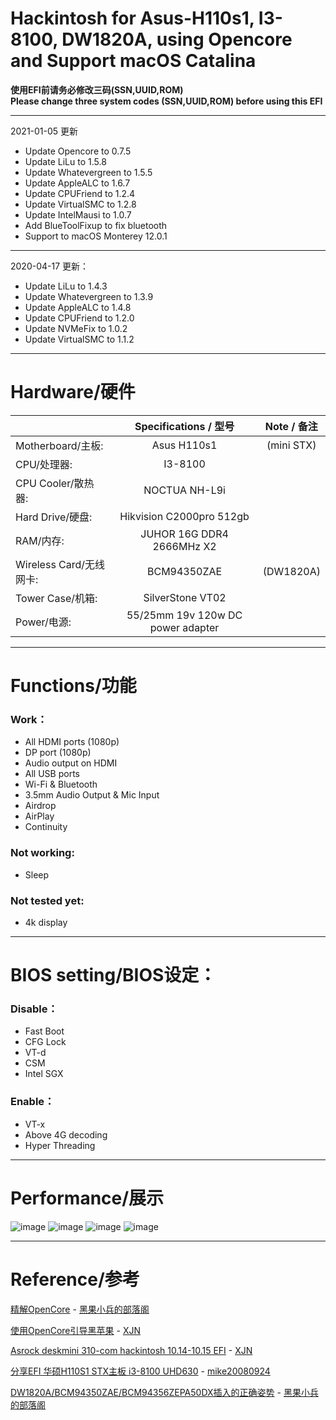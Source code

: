 # Hackintosh for Asus-H110s1, I3-8100, DW1820A, using Opencore and Support macOS Catalina

**使用EFI前请务必修改三码(SSN,UUID,ROM)**    
**Please change three system codes (SSN,UUID,ROM) before using this EFI**   

---

2021-01-05 更新

- Update Opencore to 0.7.5
- Update LiLu to 1.5.8    
- Update Whatevergreen to 1.5.5     
- Update AppleALC to 1.6.7     
- Update CPUFriend to 1.2.4    
- Update VirtualSMC to 1.2.8
- Update IntelMausi to 1.0.7
- Add BlueToolFixup to fix bluetooth
- Support to macOS Monterey 12.0.1

---

2020-04-17 更新：

- Update LiLu to 1.4.3    
- Update Whatevergreen to 1.3.9     
- Update AppleALC to 1.4.8     
- Update CPUFriend to 1.2.0    
- Update NVMeFix to 1.0.2
- Update VirtualSMC to 1.1.2

---

# Hardware/硬件

|                     | Specifications / 型号               | Note / 备注  |
| ------------------- |:---------------------------------:|:----------:|
| Motherboard/主板:     | Asus H110s1                       | (mini STX) |
| CPU/处理器:            | I3-8100                           |            |
| CPU Cooler/散热器:     | NOCTUA NH-L9i                     |            |
| Hard Drive/硬盘:      | Hikvision C2000pro 512gb          |            |
| RAM/内存:             | JUHOR 16G DDR4 2666MHz X2         |            |
| Wireless Card/无线网卡: | BCM94350ZAE                       | (DW1820A)  |
| Tower Case/机箱:      | SilverStone VT02                  |            |
| Power/电源:           | 55/25mm 19v 120w DC power adapter |            |

---

# Functions/功能

### Work：

- All HDMI ports (1080p)  
- DP port (1080p)  
- Audio output on HDMI  
- All USB ports  
- Wi-Fi & Bluetooth  
- 3.5mm Audio Output & Mic Input
- Airdrop  
- AirPlay  
- Continuity  

### Not working:

- Sleep  

### Not tested yet:

- 4k display  

---

# BIOS setting/BIOS设定：

### Disable：

- Fast Boot  
- CFG Lock   
- VT-d  
- CSM  
- Intel SGX  

### Enable：

- VT-x  
- Above 4G decoding  
- Hyper Threading  

---

# Performance/展示

![image](https://github.com/Road00/Hackintosh_Asus-H110s1_QL2X_DW1820A_OC/blob/master/Figure/8CB768EC-7D4C-49EA-9FDE-12661C0B0B63_1_105_c.jpeg?raw=true)
![image](https://github.com/Road00/Hackintosh_Asus-H110s1_QL2X_DW1820A_OC/blob/master/Figure/%E6%88%AA%E5%B1%8F2020-02-18%E4%B8%8B%E5%8D%886.58.19.png?raw=true)
![image](https://github.com/Road00/Hackintosh_Asus-H110s1_QL2X_DW1820A_OC/blob/master/Figure/截屏2020-01-27下午4.58.51.png?raw=true)
![image](https://github.com/Road00/Hackintosh_Asus-H110s1_QL2X_DW1820A_OC/blob/master/Figure/截屏2020-01-27下午4.54.32.png?raw=true)

---

# Reference/参考

[精解OpenCore](https://blog.daliansky.net/OpenCore-BootLoader.html) - [黑果小兵的部落阁 ](https://blog.daliansky.net/)

[使用OpenCore引导黑苹果](https://blog.xjn819.com/?p=543) - [XJN](https://blog.xjn819.com/) 

[Asrock deskmini 310-com hackintosh 10.14-10.15 EFI](https://blog.xjn819.com/?p=7) - [XJN](https://blog.xjn819.com/)

[分享EFI 华硕H110S1 STX主板 i3-8100 UHD630](http://bbs.pcbeta.com/viewthread-1801615-1-1.html) - [mike20080924](http://i.pcbeta.com/space-uid-3336274.html)

[DW1820A/BCM94350ZAE/BCM94356ZEPA50DX插入的正确姿势](https://blog.daliansky.net/DW1820A_BCM94350ZAE-driver-inserts-the-correct-posture.html) - [黑果小兵的部落阁](https://blog.daliansky.net/)
